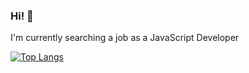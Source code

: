 ### Hi!  👋

I'm currently searching a job as a
JavaScript Developer

[![Top Langs](https://github-readme-stats.vercel.app/api/top-langs/?username=Javier-Nieves&layout=donut)](https://github.com/anuraghazra/github-readme-stats)
<!--
- 🌱 I’m currently learning ...
- ⚡ Fun fact: ...
-->
